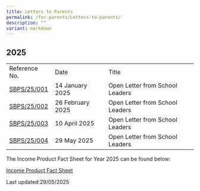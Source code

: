 ```yaml
---
title: Letters to Parents
permalink: /for-parents/Letters-to-parents/
description: ""
variant: markdown
---
```

## 2025

| | | |
|---|---|---|
| Reference No. | Date | Title |
| [SBPS/25/001](/files/Open_Letter_from_SLs_01_2025.pdf)| 14 January 2025 | Open Letter from School Leaders |
[SBPS/25/002](/files/Open_Letter_from_SLs_02_2025.pdf)| 26 February 2025 | Open Letter from School Leaders |
[SBPS/25/003](/files/Open_Letter_from_SLs_03_2025.pdf)| 10 April 2025 | Open Letter from School Leaders |
[SBPS/25/004](/files/Open_Letter_from_SLs_04_2025.pdf)| 29 May 2025 | Open Letter from School Leaders |

The Income Product Fact Sheet for Year 2025 can be found below:

[Income Product Fact Sheet](/files/Income_Product_Fact_Sheet__Year_2025_.pdf)


Last updated:29/05/2025